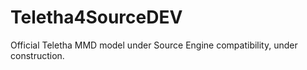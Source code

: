 # Teletha4SourceDEV
 Official Teletha MMD model under Source Engine compatibility, under construction.

